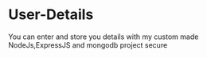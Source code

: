 # User-Details
You can enter and store you details with my custom made NodeJs,ExpressJS and mongodb project secure

